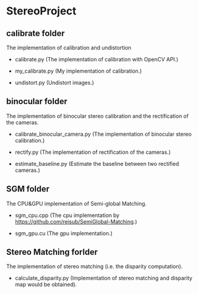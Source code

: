 # StereoProject

## calibrate folder

The implementation of calibration and undistortion

- calibrate.py (The implementation of calibration with OpenCV API.)

- my_calibrate.py (My implementation of calibration.)

- undistort.py (Undistort images.)

## binocular folder

The implementation of binocular stereo calibration and the rectification of the cameras.

- calibrate_binocular_camera.py (The implementation of binocular stereo calibration.)

- rectify.py (The implementation of rectification of the cameras.)

- estimate_baseline.py (Estimate the baseline between two rectified cameras.)

## SGM folder

The CPU&GPU implementation of Semi-global Matching.

- sgm_cpu.cpp (The cpu implementation by https://github.com/reisub/SemiGlobal-Matching.)

- sgm_gpu.cu (The gpu implementation.)

## Stereo Matching forlder

The implementation of stereo matching (i.e. the disparity computation).

- calculate_disparity.py (Implementation of stereo matching and disparity map would be obtained).
